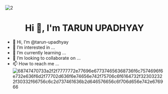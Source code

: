






![2](https://user-images.githubusercontent.com/95377904/195972889-45ba6b8c-f36f-4223-bf15-8ae15a6a9f21.png)
<h1 align="center">Hi 👋, I'm TARUN UPADHYAY</h1>




- 👋 Hi, I’m @tarun-upadhyay
- 👀 I’m interested in ...
- 🌱 I’m currently learning ...
- 💞️ I’m looking to collaborate on ...
- 📫 How to reach me ...
![68747470733a2f2f7777772e77696e677374656368736f6c7574696f6e732e636f6d2f77702d636f6e74656e742f75706c6f6164732f323032322f30332f66756c6c2d737461636b2d646576656c6f706d656e742e676966](https://user-images.githubusercontent.com/95377904/195973072-8a7916c1-11c4-4973-afb2-464c99e2cade.gif)

<!---
tarun-upadhyay/tarun-upadhyay is a ✨ special ✨ repository because its `README.md` (this file) appears on your GitHub profile.
You can click the Preview link to take a look at your changes.
--->
